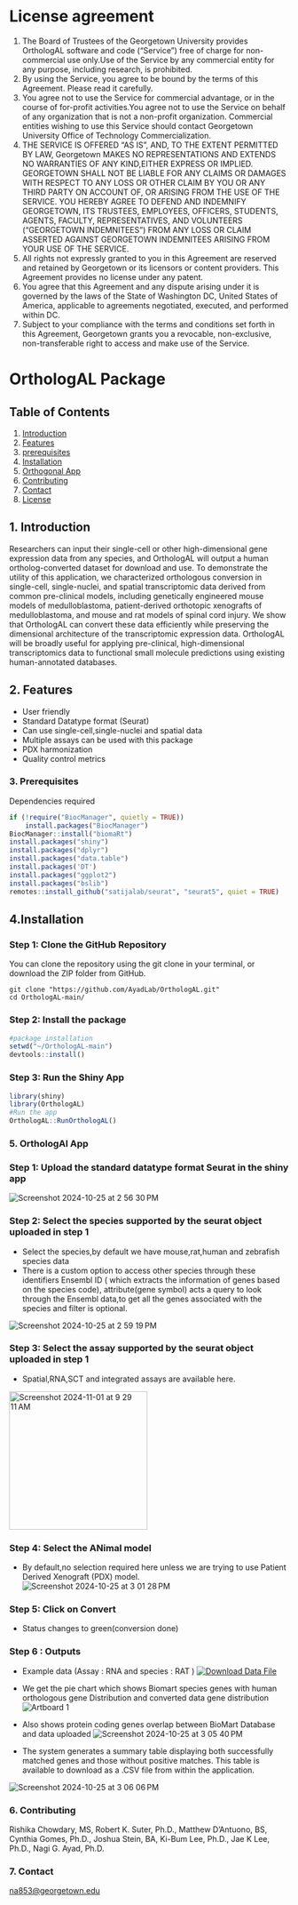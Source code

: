 # License agreement
1. The Board of Trustees of the Georgetown University provides OrthologAL software and code (“Service”) free of charge for non-commercial use only.Use of the Service by any commercial entity for any purpose, including research, is prohibited.
2. By using the Service, you agree to be bound by the terms of this Agreement. Please read it carefully.
3. You agree not to use the Service for commercial advantage, or in the course of for-profit activities.You agree not to use the Service on behalf of any organization that is not a non-profit organization. Commercial entities wishing to use this Service should
contact Georgetown University Office of Technology Commercialization.
4. THE SERVICE IS OFFERED “AS IS”, AND, TO THE EXTENT PERMITTED BY LAW, Georgetown MAKES NO REPRESENTATIONS AND EXTENDS NO WARRANTIES OF ANY KIND,EITHER EXPRESS OR IMPLIED. GEORGETOWN SHALL NOT BE LIABLE FOR ANY CLAIMS OR DAMAGES WITH RESPECT TO ANY LOSS OR OTHER CLAIM BY YOU OR ANY THIRD PARTY ON ACCOUNT OF, OR ARISING FROM THE USE OF THE SERVICE.
YOU HEREBY AGREE TO DEFEND AND INDEMNIFY GEORGETOWN, ITS TRUSTEES, EMPLOYEES, OFFICERS, STUDENTS, AGENTS, FACULTY, REPRESENTATIVES, AND VOLUNTEERS (“GEORGETOWN INDEMNITEES”) FROM ANY LOSS OR CLAIM ASSERTED AGAINST GEORGETOWN INDEMNITEES ARISING FROM YOUR USE OF THE SERVICE.
5. All rights not expressly granted to you in this Agreement are reserved and retained by Georgetown or its licensors or content providers. This Agreement provides no license under any patent.
6. You agree that this Agreement and any dispute arising under it is governed by the laws of the State of Washington DC, United States of America, applicable to agreements negotiated, executed, and performed within DC.
7. Subject to your compliance with the terms and conditions set forth in this Agreement, Georgetown grants you a revocable, non-exclusive, non-transferable right to access and make use of the Service.

# OrthologAL Package


## Table of Contents

1. [Introduction](#introduction)
2. [Features](#features)
3. [prerequisites](#prerequisites)
4. [Installation](#installation)
5. [Orthogonal App](#Orthogonal_App)
6. [Contributing](#contributing)
7. [Contact](#contact)
8. [License](#license)

## 1. Introduction
Researchers can input their single-cell or other high-dimensional gene expression data from any species, and OrthologAL will output a human ortholog-converted dataset for download and use.
To demonstrate the utility of this application, we characterized orthologous conversion in single-cell, single-nuclei, and spatial transcriptomic data derived from common pre-clinical models, including genetically engineered mouse models of medulloblastoma, patient-derived orthotopic xenografts of medulloblastoma, and mouse and rat models of spinal cord injury.
We show that OrthologAL can convert these data efficiently while preserving the dimensional architecture of the transcriptomic expression data. 
OrthologAL will be broadly useful for applying pre-clinical, high-dimensional transcriptomics data to functional small molecule predictions using existing human-annotated databases.

## 2. Features

- User friendly
- Standard Datatype format (Seurat)
- Can use single-cell,single-nuclei and spatial data
- Multiple assays can be used with this package
- PDX harmonization
- Quality control metrics

### 3. Prerequisites
Dependencies required 

```r
if (!require("BiocManager", quietly = TRUE))
    install.packages("BiocManager")
BiocManager::install("biomaRt")
install.packages("shiny")
install.packages("dplyr")
install.packages("data.table")
install.packages('DT')
install.packages("ggplot2")
install.packages("bslib")
remotes::install_github("satijalab/seurat", "seurat5", quiet = TRUE)
```
## 4.Installation

### Step 1: Clone the GitHub Repository
You can clone the repository using the git clone in your terminal, or download the ZIP folder from GitHub.
```git
git clone "https://github.com/AyadLab/OrthologAL.git" 
cd OrthologAL-main/ 
```
### Step 2: Install the package 
```r
#package installation
setwd("~/OrthologAL-main")
devtools::install()
```
### Step 3: Run the Shiny App
```r
library(shiny)
library(OrthologAL)
#Run the app
OrthologAL::RunOrthologAL()
```

### 5. OrthologAl App 
  
### Step 1: Upload the standard datatype format Seurat in the shiny app
![Screenshot 2024-10-25 at 2 56 30 PM](https://github.com/user-attachments/assets/1ad8b909-b898-4c5c-a3ce-48581fd035d3)


### Step 2: Select the species supported by the seurat object uploaded in step 1
- Select the species,by default we have mouse,rat,human and zebrafish species data
- There is a custom option to access other species through these identifiers Ensembl ID ( which extracts the information of genes based on the species code),
  attribute(gene symbol) acts a query  to look through the Ensembl data,to get all the genes associated with the species and filter is optional.

![Screenshot 2024-10-25 at 2 59 19 PM](https://github.com/user-attachments/assets/3a7b4f87-6a2c-47d7-8b42-ee566b65f380)


### Step 3: Select the assay supported by the seurat object uploaded in step 1

- Spatial,RNA,SCT and integrated assays are available here.

<img width="249" alt="Screenshot 2024-11-01 at 9 29 11 AM" src="https://github.com/user-attachments/assets/441d1914-f520-40a3-b2f2-4b51958086b2">

### Step 4: Select the ANimal model

- By default,no selection required here unless we are trying to use  Patient Derived Xenograft (PDX) model.
![Screenshot 2024-10-25 at 3 01 28 PM](https://github.com/user-attachments/assets/8f48486f-000f-4c14-8a81-2a27e1e39675)

### Step 5: Click on Convert
- Status changes to green(conversion done)

### Step 6 : Outputs
- Example data (Assay : RNA and species : RAT )
[![Download Data File](https://img.shields.io/badge/download-data--file-green)](https://drive.google.com/drive/folders/1icVieksEhdIUTEqkVSHZEfQxhfmKxU3m?usp=sharing)

- We get the pie chart which shows Biomart species genes with human orthologous gene Distribution and converted data gene distribution
![Artboard 1](https://github.com/user-attachments/assets/84704a2a-498c-4041-8a92-650797567329)
- Also shows protein coding genes overlap between BioMart Database and data uploaded
  ![Screenshot 2024-10-25 at 3 05 40 PM](https://github.com/user-attachments/assets/544ace45-db5c-4a60-9863-185148d20cc5)
- The system generates a summary table displaying both successfully matched genes and those without positive matches. This table is available to download as a .CSV file from within the application.

![Screenshot 2024-10-25 at 3 06 06 PM](https://github.com/user-attachments/assets/f8a77769-f008-4c84-b3a6-f43eaedc1641)


### 6. Contributing 
Rishika Chowdary, MS, Robert K. Suter, Ph.D., Matthew D’Antuono, BS, Cynthia Gomes, Ph.D., Joshua Stein, BA, 
Ki-Bum Lee, Ph.D., Jae K Lee, Ph.D., Nagi G. Ayad, Ph.D.

### 7. Contact
[na853@georgetown.edu ](mailto:na853@georgetown.edu) 




